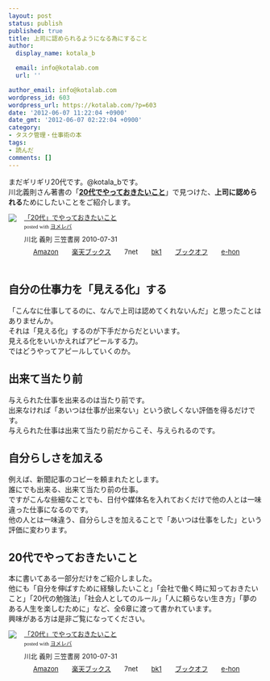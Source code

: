 ```yaml
---
layout: post
status: publish
published: true
title: 上司に認められるようになる為にすること
author:
  display_name: kotala_b

  email: info@kotalab.com
  url: ''

author_email: info@kotalab.com
wordpress_id: 603
wordpress_url: https://kotalab.com/?p=603
date: '2012-06-07 11:22:04 +0900'
date_gmt: '2012-06-07 02:22:04 +0900'
category:
- タスク管理・仕事術の本
tags:
- 読んだ
comments: []
---
```

<p>まだギリギリ20代です。@kotala_bです。<br />
川北義則さん著書の「<strong><a href="http://www.amazon.co.jp/gp/product/4837923798/ref=as_li_qf_sp_asin_il_tl?ie=UTF8&tag=same-22&linkCode=as2&camp=247&creative=1211&creativeASIN=4837923798" title="20代でやっておきたいこと" target="_blank">20代でやっておきたいこと</a></strong>」で見つけた、<strong>上司に認められる</strong>ためにしたいことをご紹介します。</p>
<div class="booklink-box" style="text-align:left;padding-bottom:20px;font-size:small;/zoom: 1;overflow: hidden;">
<div class="booklink-image" style="float:left;margin:0 15px 10px 0;"><a href="http://www.amazon.co.jp/exec/obidos/asin/4837923798/same-22/" name="booklink" rel="nofollow" target="_blank"><img src="http://ecx.images-amazon.com/images/I/41iW0QMTmAL._SL160_.jpg" style="border: none;" /></a></div>
<div class="booklink-info" style="line-height:120%;/zoom: 1;overflow: hidden;">
<div class="booklink-name" style="margin-bottom:10px;line-height:120%"><a href="http://www.amazon.co.jp/exec/obidos/asin/4837923798/same-22/" rel="nofollow" name="booklink" target="_blank">「20代」でやっておきたいこと</a>
<div class="booklink-powered-date" style="font-size:8pt;margin-top:5px;font-family:verdana;line-height:120%">posted with <a href="http://yomereba.com" target="_blank">ヨメレバ</a></div>
</div>
<div class="booklink-detail" style="margin-bottom:5px;">川北 義則 三笠書房 2010-07-31    </div>
<div class="booklink-link2" style="margin-top:10px;">
<div class="shoplinkamazon" style="display:inline;margin-right:5px;background: url('http://img.yomereba.com/tam_y.gif') 0 0 no-repeat;padding: 2px 0 2px 18px;white-space: nowrap;"><a href="http://www.amazon.co.jp/exec/obidos/asin/4837923798/same-22/" rel="nofollow" target="_blank" title="アマゾン" >Amazon</a></div>
<div class="shoplinkrakuten" style="display:inline;margin-right:5px;background: url('http://img.yomereba.com/tam_y.gif') 0 -50px no-repeat;padding: 2px 0 2px 18px;white-space: nowrap;"><a href="http://hb.afl.rakuten.co.jp/hgc/0fa7afc8.bbfc196a.0fa7afc9.d56c38f1/?pc=http%3A%2F%2Fbooks.rakuten.co.jp%2Frb%2F6627317%2F%3Fscid%3Daf_ich_link_urltxt%26m%3Dhttp%3A%2F%2Fm.rakuten.co.jp%2Fev%2Fbook%2F" rel="nofollow" target="_blank" title="楽天ブックス" >楽天ブックス</a></div>
<div class="shoplinkseven" style="display:inline;margin-right:5px;background: url('http://img.yomereba.com/tam_y.gif') 0 -100px no-repeat;padding: 2px 0 2px 18px;white-space: nowrap;"><span class="removed_link" title="http://click.linksynergy.com/fs-bin/click?id=d2yYUp776R4&amp;subid=&amp;offerid=197738.1&amp;type=10&amp;tmpid=1787&amp;RD_PARM1=http%253A%252F%252Fwww.7netshopping.jp%252Fbooks%252Fsearch_result%252F%253Fctgy%253Dbooks%2526code%253D4837923798">7net</span></div>
<div class="shoplinkbk1" style="display:inline;margin-right:5px;background: url('http://img.yomereba.com/tam_y.gif') 0 -150px no-repeat;padding: 2px 0 2px 18px;white-space: nowrap;"><a href="http://ck.jp.ap.valuecommerce.com/servlet/referral?sid=2967684&pid=881104827&vc_url=http%3A%2F%2Fhonto.jp%2Fnetstore%2Fsearch_021_104837923798.html%3Fsrchf%3D1%26srchGnrNm%3D1" target="_blank" title="bk1" >bk1</a></div>
<div class="shoplinkbookoff" style="display:inline;margin-right:5px;background: url('http://img.yomereba.com/tam_y.gif') 0 -200px no-repeat;padding: 2px 0 2px 18px;white-space: nowrap;"><a href="http://click.linksynergy.com/fs-bin/click?id=d2yYUp776R4&subid=&offerid=169505.1&type=10&tmpid=3677&RD_PARM1=http%253A%252F%252Fwww.bookoffonline.co.jp%252Fdisplay%252FL001%252Cbg%253D12%252Cq%253D9784837923794" rel="nofollow" target="_blank" title="ブックオフオンライン" >ブックオフ</a></div>
<div class="shoplinkehon" style="display:inline;margin-right:5px;background: url('http://img.yomereba.com/tam_y.gif') 0 -250px no-repeat;padding: 2px 0 2px 18px;white-space: nowrap;"><a href="http://ck.jp.ap.valuecommerce.com/servlet/referral?sid=2967684&pid=881116635&vc_url=http%3A%2F%2Fwww.e-hon.ne.jp%2Fbec%2FSA%2FDetail%3FrefISBN%3D4837923798" target="_blank" title="e-hon" >e-hon</a></div>
</div>
</div>
</div>
<p><!--more--></p>
<h2>自分の仕事力を「見える化」する</h2>
<p>「こんなに仕事してるのに、なんで上司は認めてくれないんだ」と思ったことはありませんか。<br />
それは「見える化」するのが下手だからだといいます。<br />
見える化をいいかえればアピールする力。<br />
ではどうやってアピールしていくのか。</p>
<h2>出来て当たり前</h2>
<p>与えられた仕事を出来るのは当たり前です。<br />
出来なければ「あいつは仕事が出来ない」という欲しくない評価を得るだけです。<br />
与えられた仕事は出来て当たり前だからこそ、与えられるのです。</p>
<h2>自分らしさを加える</h2>
<p>例えば、新聞記事のコピーを頼まれたとします。<br />
誰にでも出来る、出来て当たり前の仕事。<br />
ですがこんな些細なことでも、日付や媒体名を入れておくだけで他の人とは一味違った仕事になるのです。<br />
他の人とは一味違う、自分らしさを加えることで「あいつは仕事をした」という評価に変わります。</p>
<h2>20代でやっておきたいこと</h2>
<p>本に書いてある一部分だけをご紹介しました。<br />
他にも「自分を伸ばすために経験したいこと」「会社で働く時に知っておきたいこと」「20代の勉強法」「社会人としてのルール」「人に頼らない生き方」「夢のある人生を楽しむために」など、全6章に渡って書かれています。<br />
興味がある方は是非ご覧になってください。</p>
<div class="booklink-box" style="text-align:left;padding-bottom:20px;font-size:small;/zoom: 1;overflow: hidden;">
<div class="booklink-image" style="float:left;margin:0 15px 10px 0;"><a href="http://www.amazon.co.jp/exec/obidos/asin/4837923798/same-22/" name="booklink" rel="nofollow" target="_blank"><img src="http://ecx.images-amazon.com/images/I/41iW0QMTmAL._SL160_.jpg" style="border: none;" /></a></div>
<div class="booklink-info" style="line-height:120%;/zoom: 1;overflow: hidden;">
<div class="booklink-name" style="margin-bottom:10px;line-height:120%"><a href="http://www.amazon.co.jp/exec/obidos/asin/4837923798/same-22/" rel="nofollow" name="booklink" target="_blank">「20代」でやっておきたいこと</a>
<div class="booklink-powered-date" style="font-size:8pt;margin-top:5px;font-family:verdana;line-height:120%">posted with <a href="http://yomereba.com" target="_blank">ヨメレバ</a></div>
</div>
<div class="booklink-detail" style="margin-bottom:5px;">川北 義則 三笠書房 2010-07-31    </div>
<div class="booklink-link2" style="margin-top:10px;">
<div class="shoplinkamazon" style="display:inline;margin-right:5px;background: url('http://img.yomereba.com/tam_y.gif') 0 0 no-repeat;padding: 2px 0 2px 18px;white-space: nowrap;"><a href="http://www.amazon.co.jp/exec/obidos/asin/4837923798/same-22/" rel="nofollow" target="_blank" title="アマゾン" >Amazon</a></div>
<div class="shoplinkrakuten" style="display:inline;margin-right:5px;background: url('http://img.yomereba.com/tam_y.gif') 0 -50px no-repeat;padding: 2px 0 2px 18px;white-space: nowrap;"><a href="http://hb.afl.rakuten.co.jp/hgc/0fa7afc8.bbfc196a.0fa7afc9.d56c38f1/?pc=http%3A%2F%2Fbooks.rakuten.co.jp%2Frb%2F6627317%2F%3Fscid%3Daf_ich_link_urltxt%26m%3Dhttp%3A%2F%2Fm.rakuten.co.jp%2Fev%2Fbook%2F" rel="nofollow" target="_blank" title="楽天ブックス" >楽天ブックス</a></div>
<div class="shoplinkseven" style="display:inline;margin-right:5px;background: url('http://img.yomereba.com/tam_y.gif') 0 -100px no-repeat;padding: 2px 0 2px 18px;white-space: nowrap;"><span class="removed_link" title="http://click.linksynergy.com/fs-bin/click?id=d2yYUp776R4&amp;subid=&amp;offerid=197738.1&amp;type=10&amp;tmpid=1787&amp;RD_PARM1=http%253A%252F%252Fwww.7netshopping.jp%252Fbooks%252Fsearch_result%252F%253Fctgy%253Dbooks%2526code%253D4837923798">7net</span></div>
<div class="shoplinkbk1" style="display:inline;margin-right:5px;background: url('http://img.yomereba.com/tam_y.gif') 0 -150px no-repeat;padding: 2px 0 2px 18px;white-space: nowrap;"><a href="http://ck.jp.ap.valuecommerce.com/servlet/referral?sid=2967684&pid=881104827&vc_url=http%3A%2F%2Fhonto.jp%2Fnetstore%2Fsearch_021_104837923798.html%3Fsrchf%3D1%26srchGnrNm%3D1" target="_blank" title="bk1" >bk1</a></div>
<div class="shoplinkbookoff" style="display:inline;margin-right:5px;background: url('http://img.yomereba.com/tam_y.gif') 0 -200px no-repeat;padding: 2px 0 2px 18px;white-space: nowrap;"><a href="http://click.linksynergy.com/fs-bin/click?id=d2yYUp776R4&subid=&offerid=169505.1&type=10&tmpid=3677&RD_PARM1=http%253A%252F%252Fwww.bookoffonline.co.jp%252Fdisplay%252FL001%252Cbg%253D12%252Cq%253D9784837923794" rel="nofollow" target="_blank" title="ブックオフオンライン" >ブックオフ</a></div>
<div class="shoplinkehon" style="display:inline;margin-right:5px;background: url('http://img.yomereba.com/tam_y.gif') 0 -250px no-repeat;padding: 2px 0 2px 18px;white-space: nowrap;"><a href="http://ck.jp.ap.valuecommerce.com/servlet/referral?sid=2967684&pid=881116635&vc_url=http%3A%2F%2Fwww.e-hon.ne.jp%2Fbec%2FSA%2FDetail%3FrefISBN%3D4837923798" target="_blank" title="e-hon" >e-hon</a></div>
</div>
</div>
</div>
